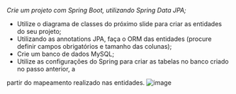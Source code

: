*Crie um projeto com Spring Boot, utilizando Spring Data JPA;*

- Utilize o diagrama de classes do próximo slide para criar as entidades do seu projeto;
- Utilizando as annotations JPA, faça o ORM das entidades (procure definir campos obrigatórios e tamanho das colunas);
- Crie um banco de dados MySQL;
- Utilize as configurações do Spring para criar as tabelas no banco criado no passo anterior, a

partir do mapeamento realizado nas entidades.
![image](https://github.com/mairyeduardo/FundatecEstudos/assets/112039680/15690953-6b5e-47df-aa01-d3dd11ac821d)
